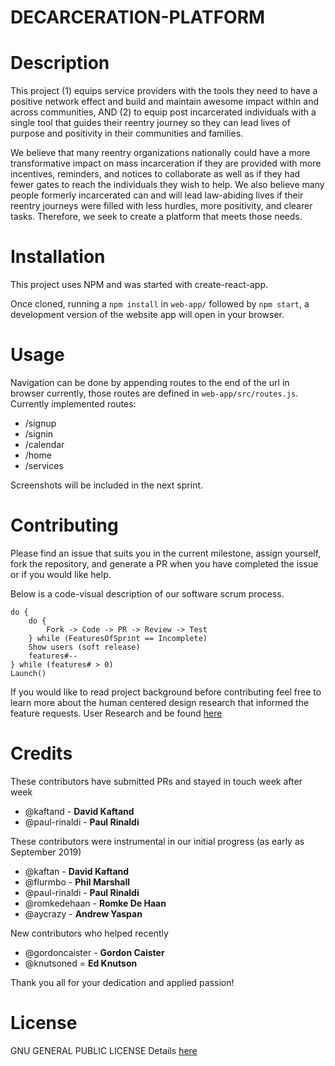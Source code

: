 # DECARCERATION-PLATFORM
# Description
This project (1) equips service providers with the tools they need to have a positive network effect and build and maintain awesome impact within and across communities, AND (2) to equip post incarcerated individuals with a single tool that guides their reentry journey so they can lead lives of purpose and positivity in their communities and families.

We believe that many reentry organizations nationally could have a more transformative impact on mass incarceration if they are provided with more incentives, reminders, and notices to collaborate as well as if they had fewer gates to reach the individuals they wish to help. We also believe many people formerly incarcerated can and will lead law-abiding lives if their reentry journeys were filled with less hurdles, more positivity, and clearer tasks. Therefore, we seek to create a platform that meets those needs.

# Installation
This project uses NPM and was started with create-react-app.

Once cloned, running a ```npm install``` in ```web-app/``` followed by ```npm start```, a development version of the website app will open in your browser.   

# Usage
Navigation can be done by appending routes to the end of the url in browser currently, those routes are defined in ```web-app/src/routes.js```.
Currently implemented routes:
* /signup
* /signin
* /calendar
* /home
* /services

Screenshots will be included in the next sprint.

# Contributing
Please find an issue that suits you in the current milestone, assign yourself, fork the repository, and generate a PR when you have completed the issue or if you would like help.

Below is a code-visual description of our software scrum process.
```
do {
    do {
        Fork -> Code -> PR -> Review -> Test
    } while (FeaturesOfSprint == Incomplete)
    Show users (soft release)
    features#--
} while (features# > 0)
Launch()
```

If you would like to read project background before contributing feel free to learn more about the human centered design research that informed the feature requests. 
User Research and be found [here](https://docs.google.com/document/d/1T5tx78YrjtgtUsQMM7hu6QfJPlwbWESn3ZhBSLw504o/edit#heading=h.y6qihjxpo44m)

# Credits
These contributors have submitted PRs and stayed in touch week after week

* @kaftand - **David Kaftand**
* @paul-rinaldi - **Paul Rinaldi**
    
These contributors were instrumental in our initial progress (as early as September 2019)

* @kaftan - **David Kaftand**
* @flurmbo - **Phil Marshall**
* @paul-rinaldi - **Paul Rinaldi**
* @romkedehaan - **Romke De Haan**
* @aycrazy - **Andrew Yaspan**

New contributors who helped recently

* @gordoncaister - **Gordon Caister**
* @knutsoned = **Ed Knutson**

Thank you all for your dedication and applied passion!

# License
GNU GENERAL PUBLIC LICENSE
Details [here](https://github.com/codeformilwaukee/DECARCERATION-PLATFORM/blob/master/LICENSE)

